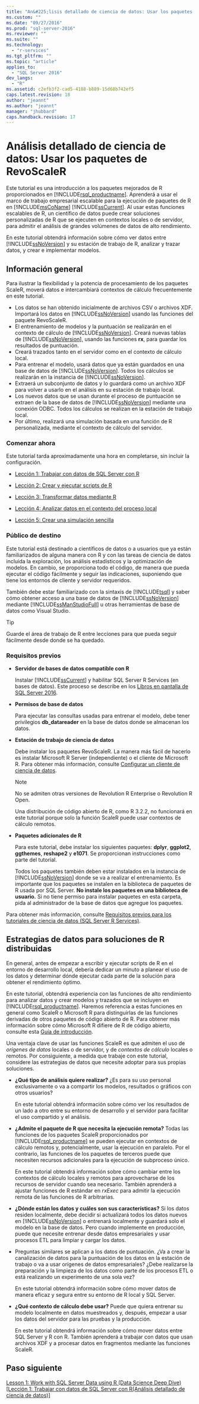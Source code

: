 ```yaml
---
title: "An&#225;lisis detallado de ciencia de datos: Usar los paquetes de RevoScaleR | Microsoft Docs"
ms.custom: ""
ms.date: "09/27/2016"
ms.prod: "sql-server-2016"
ms.reviewer: ""
ms.suite: ""
ms.technology: 
  - "r-services"
ms.tgt_pltfrm: ""
ms.topic: "article"
applies_to: 
  - "SQL Server 2016"
dev_langs: 
  - "R"
ms.assetid: c2efb3f2-cad5-4188-b889-15d68b742ef5
caps.latest.revision: 18
author: "jeannt"
ms.author: "jeannt"
manager: "jhubbard"
caps.handback.revision: 17
---
```

# An&#225;lisis detallado de ciencia de datos: Usar los paquetes de RevoScaleR
Este tutorial es una introducción a los paquetes mejorados de R proporcionados en [!INCLUDE[rsql_productname](../../includes/rsql-productname-md.md)]. Aprenderá a usar el marco de trabajo empresarial escalable para la ejecución de paquetes de R en [!INCLUDE[msCoName](../../includes/msconame-md.md)] [!INCLUDE[ssCurrent](../../includes/sscurrent-md.md)].   Al usar estas funciones escalables de R, un científico de datos puede crear soluciones personalizadas de R que se ejecuten en contextos locales o de servidor, para admitir el análisis de grandes volúmenes de datos de alto rendimiento.  
  
En este tutorial obtendrá información sobre cómo ver datos entre [!INCLUDE[ssNoVersion](../../includes/ssnoversion-md.md)] y su estación de trabajo de R, analizar y trazar datos, y crear e implementar modelos.  
    
## Información general 
 
Para ilustrar la flexibilidad y la potencia de procesamiento de los paquetes ScaleR, moverá datos e intercambiará contextos de cálculo frecuentemente en este tutorial.

+ Los datos se han obtenido inicialmente de archivos CSV o archivos XDF. Importará los datos en [!INCLUDE[ssNoVersion](../../includes/ssnoversion-md.md)] usando las funciones del paquete RevoScaleR.    
+ El entrenamiento de modelos y la puntuación se realizarán en el contexto de cálculo de [!INCLUDE[ssNoVersion](../../includes/ssnoversion-md.md)]. 
    Creará nuevas tablas de [!INCLUDE[ssNoVersion](../../includes/ssnoversion-md.md)], usando las funciones **rx**, para guardar los resultados de puntuación.    
+ Creará trazados tanto en el servidor como en el contexto de cálculo local.  
+ Para entrenar el modelo, usará datos que ya están guardados en una base de datos de [!INCLUDE[ssNoVersion](../../includes/ssnoversion-md.md)]. Todos los cálculos se realizarán en la instancia de [!INCLUDE[ssNoVersion](../../includes/ssnoversion-md.md)].    
+ Extraerá un subconjunto de datos y lo guardará como un archivo XDF para volver a usarlo en el análisis en su estación de trabajo local.    
+ Los nuevos datos que se usan durante el proceso de puntuación se extraen de la base de datos de [!INCLUDE[ssNoVersion](../../includes/ssnoversion-md.md)] mediante una conexión ODBC. Todos los cálculos se realizan en la estación de trabajo local. 
+ Por último, realizará una simulación basada en una función de R personalizada, mediante el contexto de cálculo del servidor.

### Comenzar ahora  

Este tutorial tarda aproximadamente una hora en completarse, sin incluir la configuración.  

-   [Lección 1: Trabajar con datos de SQL Server con R](../../advanced-analytics/r-services/lesson-1-work-with-sql-server-data-using-r-data-science-deep-dive.md)  
  
-   [Lección 2: Crear y ejecutar scripts de R](../../advanced-analytics/r-services/lesson-2-create-and-run-r-scripts-data-science-deep-dive.md)  
  
-   [Lección 3: Transformar datos mediante R](../../advanced-analytics/r-services/lesson-3-transform-data-using-r-data-science-deep-dive.md)  
  
-   [Lección 4: Analizar datos en el contexto del proceso local](../../advanced-analytics/r-services/lesson-4-analyze-data-in-local-compute-context-data-science-deep-dive.md)  
  
-   [Lección 5: Crear una simulación sencilla](../../advanced-analytics/r-services/lesson-5-create-a-simple-simulation-data-science-deep-dive.md)  

      
### Público de destino  
  
Este tutorial está destinado a científicos de datos o a usuarios que ya están familiarizados de alguna manera con R y con las tareas de ciencia de datos incluida la exploración, los análisis estadísticos y la optimización de modelos.  En cambio, se proporciona todo el código, de manera que pueda ejecutar el código fácilmente y seguir las indicaciones, suponiendo que tiene los entornos de cliente y servidor requeridos.  
  
También debe estar familiarizado con la sintaxis de [!INCLUDE[tsql](../../includes/tsql-md.md)] y saber cómo obtener acceso a una base de datos de [!INCLUDE[ssNoVersion](../../includes/ssnoversion-md.md)] mediante [!INCLUDE[ssManStudioFull](../../includes/ssmanstudiofull-md.md)] u otras herramientas de base de datos como Visual Studio.  
  
> [!TIP]  
> Guarde el área de trabajo de R entre lecciones para que pueda seguir fácilmente desde donde se ha quedado.  
  
### Requisitos previos  
  
-   **Servidor de bases de datos compatible con R**  
  
    Instalar [!INCLUDE[ssCurrent](../../includes/sscurrent-md.md)] y habilitar SQL Server R Services (en bases de datos). Este proceso se describe en los [Libros en pantalla de SQL Server 2016](http://msdn.microsoft.com/library/mt696069(SQL.130).aspx).  
  
-   **Permisos de base de datos**  
  
    Para ejecutar las consultas usadas para entrenar el modelo, debe tener privilegios **db_datareader** en la base de datos donde se almacenan los datos.  
  
  
-   **Estación de trabajo de ciencia de datos**  
  
    Debe instalar los paquetes RevoScaleR. La manera más fácil de hacerlo es instalar Microsoft R Server (independiente) o el cliente de Microsoft R. Para obtener más información, consulte [Configurar un cliente de ciencia de datos](http://msdn.microsoft.co/library/mt696067(SQL.130).aspx).
      
    > [!NOTE] 
    > No se admiten otras versiones de Revolution R Enterprise o Revolution R Open. 
    > 
    > Una distribución de código abierto de R, como R 3.2.2, no funcionará en este tutorial porque solo la función ScaleR puede usar contextos de cálculo remotos. 
  
-   **Paquetes adicionales de R**  
  
    Para este tutorial, debe instalar los siguientes paquetes: **dplyr**, **ggplot2**, **ggthemes**, **reshape2** y **e1071**. Se proporcionan instrucciones como parte del tutorial.  
  
    Todos los paquetes también deben estar instalados en la instancia de [!INCLUDE[ssNoVersion](../../includes/ssnoversion-md.md)] donde se va a realizar el entrenamiento. Es importante que los paquetes se instalen en la biblioteca de paquetes de R usada por SQL Server. **No instale los paquetes en una biblioteca de usuario.** Si no tiene permiso para instalar paquetes en esta carpeta, pida al administrador de la base de datos que agregue los paquetes.   
  
Para obtener más información, consulte [Requisitos previos para los tutoriales de ciencia de datos &#40;SQL Server R Services&#41;](../../advanced-analytics/r-services/prerequisites-for-data-science-walkthroughs-sql-server-r-services.md).  
  
## Estrategias de datos para soluciones de R distribuidas
    
En general, antes de empezar a escribir y ejecutar scripts de R en el entorno de desarrollo local, debería dedicar un minuto a planear el uso de los datos y determinar dónde ejecutar cada parte de la solución para obtener el rendimiento óptimo.  

En este tutorial, obtendrá experiencia con las funciones de alto rendimiento para analizar datos y crear modelos y trazados que se incluyen en [!INCLUDE[rsql_productname](../../includes/rsql-productname-md.md)]. Haremos referencia a estas funciones en general como ScaleR o Microsoft R para distinguirlas de las funciones derivadas de otros paquetes de código abierto de R. Para obtener más información sobre cómo Microsoft R difiere de R de código abierto, consulte esta [Guía de introducción](https://msdn.microsoft.com/microsoft-r/microsoft-r-getting-started#microsoft-r-products). 

Una ventaja clave de usar las funciones ScaleR es que admiten el uso de *orígenes de datos* locales o de servidor, y de *contextos de cálculo* locales o remotos.  Por consiguiente, a medida que trabaje con este tutorial, considere las estrategias de datos que necesite adoptar para sus propias soluciones.
  
-   **¿Qué tipo de análisis quiere realizar?** ¿Es para su uso personal exclusivamente o va a compartir los modelos, resultados o gráficos con otros usuarios?
 
    En este tutorial obtendrá información sobre cómo ver los resultados de un lado a otro entre su entorno de desarrollo y el servidor para facilitar el uso compartido y el análisis. 
  
-   **¿Admite el paquete de R que necesita la ejecución remota?** Todas las funciones de los paquetes ScaleR proporcionados por [!INCLUDE[rsql_productname](../../includes/rsql-productname-md.md)] se pueden ejecutar en contextos de cálculo remotos y, potencialmente, usar la ejecución en paralelo. Por el contrario, las funciones de los paquetes de terceros puede que necesiten recursos adicionales para la ejecución de subproceso único. 
    
    En este tutorial obtendrá información sobre cómo cambiar entre los contextos de cálculo locales y remotos para aprovecharse de los recursos de servidor cuando sea necesario. También aprenderá a ajustar funciones de R estándar en *rxExec* para admitir la ejecución remota de las funciones de R arbitrarias.
    
  
-   **¿Dónde están los datos y cuáles son sus características?**  Si los datos residen localmente, debe decidir si actualizará todos los datos nuevos en [!INCLUDE[ssNoVersion](../../includes/ssnoversion-md.md)] o entrenará localmente y guardará solo el modelo en la base de datos. Pero cuando implemente en producción, puede que necesite entrenar desde datos empresariales y usar procesos ETL para limpiar y cargar los datos.  
  
-   Preguntas similares se aplican a los datos de puntuación. ¿Va a crear la canalización de datos para la puntuación de los datos en la estación de trabajo o va a usar orígenes de datos empresariales? ¿Debe realizarse la preparación y la limpieza de los datos como parte de los procesos ETL o está realizando un experimento de una sola vez?  

    En este tutorial obtendrá información sobre cómo mover datos de manera eficaz y segura entre su entorno de R local y SQL Server. 
  
-   **¿Qué contexto de cálculo debe usar?** Puede que quiera entrenar su modelo localmente en datos muestreados y, después, empezar a usar los datos del servidor para las pruebas y la producción.

    En este tutorial obtendrá información sobre cómo mover datos entre SQL Server y R con R. También aprenderá a trabajar con datos que usan archivos XDF y a procesar datos en fragmentos mediante las funciones ScaleR.  
  
 
  
## Paso siguiente  
[Lesson 1: Work with SQL Server Data using R &#40;Data Science Deep Dive&#41; [Lección 1: Trabajar con datos de SQL Server con R&#40;Análisis detallado de ciencia de datos&#41;]](../../advanced-analytics/r-services/lesson-1-work-with-sql-server-data-using-r-data-science-deep-dive.md)  
  
  
  

